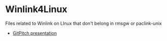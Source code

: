 # Winlink4Linux
Files related to Winlink on LInux that don't belong in rmsgw or paclink-unix

* [GitPitch presentation](https://gitpitch.com/nwdigitalradio/Winlink4Linux/master?grs=github&t=moon)